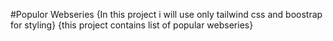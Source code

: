 #Populor Webseries 
{In this project i will use only tailwind css and boostrap for styling}
{this project contains list of popular webseries}